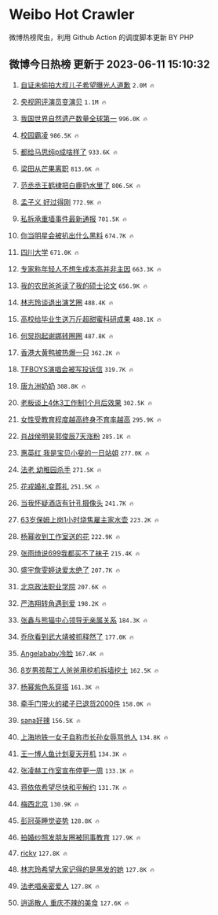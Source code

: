 # Weibo Hot Crawler 



微博热榜爬虫，利用 Github Action 的调度脚本更新 BY PHP 


## 微博今日热榜 更新于 2023-06-11 15:10:32 
1. [自证未偷拍大叔儿子希望曝光人道歉](https://s.weibo.com/weibo?q=%23%E8%87%AA%E8%AF%81%E6%9C%AA%E5%81%B7%E6%8B%8D%E5%A4%A7%E5%8F%94%E5%84%BF%E5%AD%90%E5%B8%8C%E6%9C%9B%E6%9B%9D%E5%85%89%E4%BA%BA%E9%81%93%E6%AD%89%23&t=31&band_rank=1&Refer=top) `2.0M 🔥` 

1. [央视网评演员变演贝](https://s.weibo.com/weibo?q=%23%E5%A4%AE%E8%A7%86%E7%BD%91%E8%AF%84%E6%BC%94%E5%91%98%E5%8F%98%E6%BC%94%E8%B4%9D%23&t=31&band_rank=2&Refer=top) `1.1M 🔥` 

1. [我国世界自然遗产数量全球第一](https://s.weibo.com/weibo?q=%23%E6%88%91%E5%9B%BD%E4%B8%96%E7%95%8C%E8%87%AA%E7%84%B6%E9%81%97%E4%BA%A7%E6%95%B0%E9%87%8F%E5%85%A8%E7%90%83%E7%AC%AC%E4%B8%80%23&t=31&band_rank=3&Refer=top) `996.0K 🔥` 

1. [校园霸凌](https://s.weibo.com/weibo?q=%E6%A0%A1%E5%9B%AD%E9%9C%B8%E5%87%8C&t=31&band_rank=4&Refer=top) `986.5K 🔥` 

1. [都给马思纯p成啥样了](https://s.weibo.com/weibo?q=%23%E9%83%BD%E7%BB%99%E9%A9%AC%E6%80%9D%E7%BA%AFp%E6%88%90%E5%95%A5%E6%A0%B7%E4%BA%86%23&t=31&band_rank=5&Refer=top) `933.6K 🔥` 

1. [梁田从芒果离职](https://s.weibo.com/weibo?q=%23%E6%A2%81%E7%94%B0%E4%BB%8E%E8%8A%92%E6%9E%9C%E7%A6%BB%E8%81%8C%23&t=31&band_rank=6&Refer=top) `813.6K 🔥` 

1. [范丞丞王鹤棣把白鹿扔水里了](https://s.weibo.com/weibo?q=%23%E8%8C%83%E4%B8%9E%E4%B8%9E%E7%8E%8B%E9%B9%A4%E6%A3%A3%E6%8A%8A%E7%99%BD%E9%B9%BF%E6%89%94%E6%B0%B4%E9%87%8C%E4%BA%86%23&t=31&band_rank=7&Refer=top) `806.5K 🔥` 

1. [孟子义 好过得刚](https://s.weibo.com/weibo?q=%E5%AD%9F%E5%AD%90%E4%B9%89%20%E5%A5%BD%E8%BF%87%E5%BE%97%E5%88%9A&t=31&band_rank=8&Refer=top) `772.9K 🔥` 

1. [私拆承重墙事件最新通报](https://s.weibo.com/weibo?q=%23%E7%A7%81%E6%8B%86%E6%89%BF%E9%87%8D%E5%A2%99%E4%BA%8B%E4%BB%B6%E6%9C%80%E6%96%B0%E9%80%9A%E6%8A%A5%23&t=31&band_rank=9&Refer=top) `701.5K 🔥` 

1. [你当明星会被扒出什么黑料](https://s.weibo.com/weibo?q=%23%E4%BD%A0%E5%BD%93%E6%98%8E%E6%98%9F%E4%BC%9A%E8%A2%AB%E6%89%92%E5%87%BA%E4%BB%80%E4%B9%88%E9%BB%91%E6%96%99%23&t=31&band_rank=10&Refer=top) `674.7K 🔥` 

1. [四川大学](https://s.weibo.com/weibo?q=%E5%9B%9B%E5%B7%9D%E5%A4%A7%E5%AD%A6&t=31&band_rank=11&Refer=top) `671.0K 🔥` 

1. [专家称年轻人不想生成本高并非主因](https://s.weibo.com/weibo?q=%23%E4%B8%93%E5%AE%B6%E7%A7%B0%E5%B9%B4%E8%BD%BB%E4%BA%BA%E4%B8%8D%E6%83%B3%E7%94%9F%E6%88%90%E6%9C%AC%E9%AB%98%E5%B9%B6%E9%9D%9E%E4%B8%BB%E5%9B%A0%23&t=31&band_rank=12&Refer=top) `663.3K 🔥` 

1. [我的农民爸爸读了我的硕士论文](https://s.weibo.com/weibo?q=%E6%88%91%E7%9A%84%E5%86%9C%E6%B0%91%E7%88%B8%E7%88%B8%E8%AF%BB%E4%BA%86%E6%88%91%E7%9A%84%E7%A1%95%E5%A3%AB%E8%AE%BA%E6%96%87&t=31&band_rank=13&Refer=top) `656.9K 🔥` 

1. [林志玲谈退出演艺圈](https://s.weibo.com/weibo?q=%23%E6%9E%97%E5%BF%97%E7%8E%B2%E8%B0%88%E9%80%80%E5%87%BA%E6%BC%94%E8%89%BA%E5%9C%88%23&t=31&band_rank=14&Refer=top) `488.4K 🔥` 

1. [高校给毕业生送万斤超甜蜜科研成果](https://s.weibo.com/weibo?q=%23%E9%AB%98%E6%A0%A1%E7%BB%99%E6%AF%95%E4%B8%9A%E7%94%9F%E9%80%81%E4%B8%87%E6%96%A4%E8%B6%85%E7%94%9C%E8%9C%9C%E7%A7%91%E7%A0%94%E6%88%90%E6%9E%9C%23&t=31&band_rank=15&Refer=top) `488.1K 🔥` 

1. [何炅抱起谢娜转圈圈](https://s.weibo.com/weibo?q=%23%E4%BD%95%E7%82%85%E6%8A%B1%E8%B5%B7%E8%B0%A2%E5%A8%9C%E8%BD%AC%E5%9C%88%E5%9C%88%23&t=31&band_rank=16&Refer=top) `487.8K 🔥` 

1. [香港大黄鸭被热爆一只](https://s.weibo.com/weibo?q=%23%E9%A6%99%E6%B8%AF%E5%A4%A7%E9%BB%84%E9%B8%AD%E8%A2%AB%E7%83%AD%E7%88%86%E4%B8%80%E5%8F%AA%23&t=31&band_rank=17&Refer=top) `362.2K 🔥` 

1. [TFBOYS演唱会被写投诉信](https://s.weibo.com/weibo?q=%23TFBOYS%E6%BC%94%E5%94%B1%E4%BC%9A%E8%A2%AB%E5%86%99%E6%8A%95%E8%AF%89%E4%BF%A1%23&t=31&band_rank=18&Refer=top) `319.7K 🔥` 

1. [唐九洲奶奶](https://s.weibo.com/weibo?q=%E5%94%90%E4%B9%9D%E6%B4%B2%E5%A5%B6%E5%A5%B6&t=31&band_rank=19&Refer=top) `308.8K 🔥` 

1. [老板谈上4休3工作制1个月后效果](https://s.weibo.com/weibo?q=%23%E8%80%81%E6%9D%BF%E8%B0%88%E4%B8%8A4%E4%BC%913%E5%B7%A5%E4%BD%9C%E5%88%B61%E4%B8%AA%E6%9C%88%E5%90%8E%E6%95%88%E6%9E%9C%23&t=31&band_rank=20&Refer=top) `302.5K 🔥` 

1. [女性受教育程度越高终身不育率越高](https://s.weibo.com/weibo?q=%23%E5%A5%B3%E6%80%A7%E5%8F%97%E6%95%99%E8%82%B2%E7%A8%8B%E5%BA%A6%E8%B6%8A%E9%AB%98%E7%BB%88%E8%BA%AB%E4%B8%8D%E8%82%B2%E7%8E%87%E8%B6%8A%E9%AB%98%23&t=31&band_rank=21&Refer=top) `295.9K 🔥` 

1. [肖战侯明昊郭俊辰7天涨粉](https://s.weibo.com/weibo?q=%23%E8%82%96%E6%88%98%E4%BE%AF%E6%98%8E%E6%98%8A%E9%83%AD%E4%BF%8A%E8%BE%B07%E5%A4%A9%E6%B6%A8%E7%B2%89%23&t=31&band_rank=22&Refer=top) `285.1K 🔥` 

1. [惠英红 我是宝贝小斐的一日站姐](https://s.weibo.com/weibo?q=%E6%83%A0%E8%8B%B1%E7%BA%A2%20%E6%88%91%E6%98%AF%E5%AE%9D%E8%B4%9D%E5%B0%8F%E6%96%90%E7%9A%84%E4%B8%80%E6%97%A5%E7%AB%99%E5%A7%90&t=31&band_rank=23&Refer=top) `277.0K 🔥` 

1. [法老 幼稚园杀手](https://s.weibo.com/weibo?q=%E6%B3%95%E8%80%81%20%E5%B9%BC%E7%A8%9A%E5%9B%AD%E6%9D%80%E6%89%8B&t=31&band_rank=24&Refer=top) `271.5K 🔥` 

1. [花戎婚礼变葬礼](https://s.weibo.com/weibo?q=%23%E8%8A%B1%E6%88%8E%E5%A9%9A%E7%A4%BC%E5%8F%98%E8%91%AC%E7%A4%BC%23&t=31&band_rank=25&Refer=top) `251.5K 🔥` 

1. [当我怀疑酒店有针孔摄像头](https://s.weibo.com/weibo?q=%23%E5%BD%93%E6%88%91%E6%80%80%E7%96%91%E9%85%92%E5%BA%97%E6%9C%89%E9%92%88%E5%AD%94%E6%91%84%E5%83%8F%E5%A4%B4%23&t=31&band_rank=26&Refer=top) `241.7K 🔥` 

1. [63岁保姆上岗1小时烧焦雇主家水壶](https://s.weibo.com/weibo?q=%2363%E5%B2%81%E4%BF%9D%E5%A7%86%E4%B8%8A%E5%B2%971%E5%B0%8F%E6%97%B6%E7%83%A7%E7%84%A6%E9%9B%87%E4%B8%BB%E5%AE%B6%E6%B0%B4%E5%A3%B6%23&t=31&band_rank=27&Refer=top) `223.2K 🔥` 

1. [杨幂收到工作室送的花](https://s.weibo.com/weibo?q=%23%E6%9D%A8%E5%B9%82%E6%94%B6%E5%88%B0%E5%B7%A5%E4%BD%9C%E5%AE%A4%E9%80%81%E7%9A%84%E8%8A%B1%23&t=31&band_rank=28&Refer=top) `222.9K 🔥` 

1. [张雨绮说699我都买不了袜子](https://s.weibo.com/weibo?q=%23%E5%BC%A0%E9%9B%A8%E7%BB%AE%E8%AF%B4699%E6%88%91%E9%83%BD%E4%B9%B0%E4%B8%8D%E4%BA%86%E8%A2%9C%E5%AD%90%23&t=31&band_rank=29&Refer=top) `215.4K 🔥` 

1. [盛宇詹雯婷诀爱太绝了](https://s.weibo.com/weibo?q=%23%E7%9B%9B%E5%AE%87%E8%A9%B9%E9%9B%AF%E5%A9%B7%E8%AF%80%E7%88%B1%E5%A4%AA%E7%BB%9D%E4%BA%86%23&t=31&band_rank=30&Refer=top) `207.7K 🔥` 

1. [北京政法职业学院](https://s.weibo.com/weibo?q=%E5%8C%97%E4%BA%AC%E6%94%BF%E6%B3%95%E8%81%8C%E4%B8%9A%E5%AD%A6%E9%99%A2&t=31&band_rank=31&Refer=top) `207.6K 🔥` 

1. [严浩翔转角遇到爱](https://s.weibo.com/weibo?q=%23%E4%B8%A5%E6%B5%A9%E7%BF%94%E8%BD%AC%E8%A7%92%E9%81%87%E5%88%B0%E7%88%B1%23&t=31&band_rank=32&Refer=top) `198.2K 🔥` 

1. [张鑫与熊猫中心领导无亲属关系](https://s.weibo.com/weibo?q=%23%E5%BC%A0%E9%91%AB%E4%B8%8E%E7%86%8A%E7%8C%AB%E4%B8%AD%E5%BF%83%E9%A2%86%E5%AF%BC%E6%97%A0%E4%BA%B2%E5%B1%9E%E5%85%B3%E7%B3%BB%23&t=31&band_rank=33&Refer=top) `184.3K 🔥` 

1. [乔欣看到武大靖被抓释然了](https://s.weibo.com/weibo?q=%23%E4%B9%94%E6%AC%A3%E7%9C%8B%E5%88%B0%E6%AD%A6%E5%A4%A7%E9%9D%96%E8%A2%AB%E6%8A%93%E9%87%8A%E7%84%B6%E4%BA%86%23&t=31&band_rank=34&Refer=top) `177.0K 🔥` 

1. [Angelababy冷脸](https://s.weibo.com/weibo?q=Angelababy%E5%86%B7%E8%84%B8&t=31&band_rank=35&Refer=top) `167.4K 🔥` 

1. [8岁男孩帮工人爸爸用挖机拆墙挖土](https://s.weibo.com/weibo?q=%238%E5%B2%81%E7%94%B7%E5%AD%A9%E5%B8%AE%E5%B7%A5%E4%BA%BA%E7%88%B8%E7%88%B8%E7%94%A8%E6%8C%96%E6%9C%BA%E6%8B%86%E5%A2%99%E6%8C%96%E5%9C%9F%23&t=31&band_rank=36&Refer=top) `162.5K 🔥` 

1. [杨幂紫色系穿搭](https://s.weibo.com/weibo?q=%23%E6%9D%A8%E5%B9%82%E7%B4%AB%E8%89%B2%E7%B3%BB%E7%A9%BF%E6%90%AD%23&t=31&band_rank=37&Refer=top) `161.3K 🔥` 

1. [牵手门带火的裙子已退货2000件](https://s.weibo.com/weibo?q=%23%E7%89%B5%E6%89%8B%E9%97%A8%E5%B8%A6%E7%81%AB%E7%9A%84%E8%A3%99%E5%AD%90%E5%B7%B2%E9%80%80%E8%B4%A72000%E4%BB%B6%23&t=31&band_rank=38&Refer=top) `158.0K 🔥` 

1. [sana好辣](https://s.weibo.com/weibo?q=%23sana%E5%A5%BD%E8%BE%A3%23&t=31&band_rank=39&Refer=top) `156.5K 🔥` 

1. [上海地铁一女子自称市长孙女辱骂他人](https://s.weibo.com/weibo?q=%23%E4%B8%8A%E6%B5%B7%E5%9C%B0%E9%93%81%E4%B8%80%E5%A5%B3%E5%AD%90%E8%87%AA%E7%A7%B0%E5%B8%82%E9%95%BF%E5%AD%99%E5%A5%B3%E8%BE%B1%E9%AA%82%E4%BB%96%E4%BA%BA%23&t=31&band_rank=40&Refer=top) `134.8K 🔥` 

1. [王一博人鱼计划夏天开机](https://s.weibo.com/weibo?q=%23%E7%8E%8B%E4%B8%80%E5%8D%9A%E4%BA%BA%E9%B1%BC%E8%AE%A1%E5%88%92%E5%A4%8F%E5%A4%A9%E5%BC%80%E6%9C%BA%23&t=31&band_rank=41&Refer=top) `134.3K 🔥` 

1. [张凌赫工作室宣布停更一周](https://s.weibo.com/weibo?q=%23%E5%BC%A0%E5%87%8C%E8%B5%AB%E5%B7%A5%E4%BD%9C%E5%AE%A4%E5%AE%A3%E5%B8%83%E5%81%9C%E6%9B%B4%E4%B8%80%E5%91%A8%23&t=31&band_rank=42&Refer=top) `133.1K 🔥` 

1. [蒋依依希望尽快和平解约](https://s.weibo.com/weibo?q=%23%E8%92%8B%E4%BE%9D%E4%BE%9D%E5%B8%8C%E6%9C%9B%E5%B0%BD%E5%BF%AB%E5%92%8C%E5%B9%B3%E8%A7%A3%E7%BA%A6%23&t=31&band_rank=43&Refer=top) `131.7K 🔥` 

1. [梅西北京](https://s.weibo.com/weibo?q=%E6%A2%85%E8%A5%BF%E5%8C%97%E4%BA%AC&t=31&band_rank=44&Refer=top) `130.9K 🔥` 

1. [彭冠英睡觉姿势](https://s.weibo.com/weibo?q=%23%E5%BD%AD%E5%86%A0%E8%8B%B1%E7%9D%A1%E8%A7%89%E5%A7%BF%E5%8A%BF%23&t=31&band_rank=45&Refer=top) `128.8K 🔥` 

1. [拍婚纱照发朋友圈被同事教育](https://s.weibo.com/weibo?q=%23%E6%8B%8D%E5%A9%9A%E7%BA%B1%E7%85%A7%E5%8F%91%E6%9C%8B%E5%8F%8B%E5%9C%88%E8%A2%AB%E5%90%8C%E4%BA%8B%E6%95%99%E8%82%B2%23&t=31&band_rank=46&Refer=top) `127.9K 🔥` 

1. [ricky](https://s.weibo.com/weibo?q=ricky&t=31&band_rank=47&Refer=top) `127.8K 🔥` 

1. [林志玲希望大家记得的是黑发的她](https://s.weibo.com/weibo?q=%23%E6%9E%97%E5%BF%97%E7%8E%B2%E5%B8%8C%E6%9C%9B%E5%A4%A7%E5%AE%B6%E8%AE%B0%E5%BE%97%E7%9A%84%E6%98%AF%E9%BB%91%E5%8F%91%E7%9A%84%E5%A5%B9%23&t=31&band_rank=48&Refer=top) `127.8K 🔥` 

1. [法老唱亲密爱人](https://s.weibo.com/weibo?q=%E6%B3%95%E8%80%81%E5%94%B1%E4%BA%B2%E5%AF%86%E7%88%B1%E4%BA%BA&t=31&band_rank=49&Refer=top) `127.8K 🔥` 

1. [逍遥散人 重庆不辣的美食](https://s.weibo.com/weibo?q=%E9%80%8D%E9%81%A5%E6%95%A3%E4%BA%BA%20%E9%87%8D%E5%BA%86%E4%B8%8D%E8%BE%A3%E7%9A%84%E7%BE%8E%E9%A3%9F&t=31&band_rank=50&Refer=top) `127.6K 🔥` 

